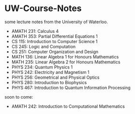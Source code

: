 UW-Course-Notes
===============

some lecture notes from the University of Waterloo.

- AMATH 231: Calculus 4
- AMATH 353: Partial Differential Equations 1
- CS 115: Introduction to Computer Science 1
- CS 245: Logic and Computation
- CS 251: Computer Organization and Design
- MATH 136: Linear Algebra 1 for Honours Mathematics
- MATH 235: Linear Algebra 2 for Honours Mathematics
- PHYS 234: Quantum Physics 1
- PHYS 242: Electricity and Magnetism 1
- PHYS 256: Geometrical and Physical Optics
- PHYS 280: Introduction to Biophysics
- PHYS 467: Introduction to Quantum Information Processing


soon to come:

- AMATH 242: Introduction to Computational Mathematics
